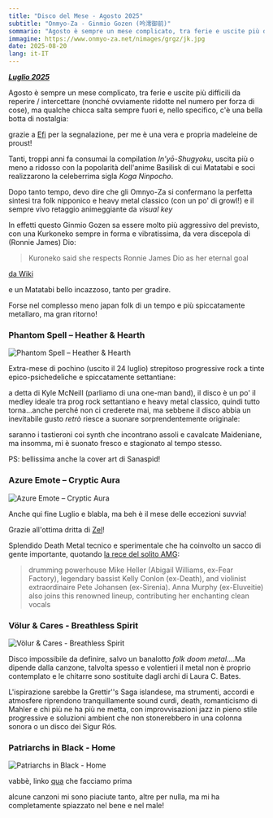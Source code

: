 ```yaml
---
title: "Disco del Mese - Agosto 2025"
subtitle: "Onmyo-Za - Ginmio Gozen (吟澪御前)"
sommario: "Agosto è sempre un mese complicato, tra ferie e uscite più difficili da reperire / intercettare (nonché ovviamente ridotte nel numero per forza di cose), ma qualche chicca salta sempre fuori..."
immagine: https://www.onmyo-za.net/nimages/grgz/jk.jpg
date: 2025-08-20
lang: it-IT
---
```


[_**Luglio 2025**_](/posts/ita/disco-del-mese-07-2025)

Agosto è sempre un mese complicato, tra ferie e uscite più difficili da reperire / intercettare (nonché ovviamente ridotte nel numero per forza di cose), ma qualche chicca salta sempre fuori e, nello specifico, c'è una bella botta di nostalgia:

grazie a [Efi](https://electricrequiem.com/@effimera) per la segnalazione, per me è una vera e propria madeleine de proust!

Tanti, troppi anni fa consumai la compilation _In'yō-Shugyoku_, uscita più o meno a ridosso con la popolarità dell'anime Basilisk di cui Matatabi e soci realizzarono la celeberrima sigla _Koga Ninpocho_.

Dopo tanto tempo, devo dire che gli Omnyo-Za si confermano la perfetta sintesi tra folk nipponico e heavy metal classico (con un po' di growl!) e il sempre vivo retaggio animeggiante da _visual key_

In effetti questo Ginmio Gozen sa essere molto più aggressivo del previsto, con una Kurkoneko sempre in forma e vibratissima, da vera discepola di (Ronnie James) Dio: 

> Kuroneko said she respects Ronnie James Dio as her eternal goal

[da Wiki](https://en.wikipedia.org/wiki/Onmyo-Za)

e un Matatabi bello incazzoso, tanto per gradire.

Forse nel complesso meno japan folk di un tempo e più spiccatamente metallaro, ma gran ritorno!

### Phantom Spell – Heather & Hearth

![Phantom Spell – Heather & Hearth](https://f4.bcbits.com/img/a2671329826_16.jpg)

Extra-mese di pochino (uscito il 24 luglio) strepitoso progressive rock a tinte epico-psichedeliche e spiccatamente settantiane: 

a detta di Kyle McNeill (parliamo di una one-man band), il disco è un po' il medley ideale tra prog rock settantiano e heavy metal classico, quindi tutto torna...anche perché non ci crederete mai, ma sebbene il disco abbia un inevitabile gusto _retrò_ riesce a suonare sorprendentemente originale:

saranno i tastieroni coi synth che incontrano assoli e cavalcate Maideniane, ma insomma, mi è suonato fresco e stagionato al tempo stesso.

PS: bellissima anche la cover art di Sanaspid!

### Azure Emote – Cryptic Aura 

![Azure Emote – Cryptic Aura](https://f4.bcbits.com/img/a4241991196_16.jpg)

Anche qui fine Luglio e blabla, ma beh è il mese delle eccezioni suvvia!

Grazie all'ottima dritta di [Zel](https://livellosegreto.it/@Zel/114318818945015537)!

Splendido Death Metal tecnico e sperimentale che ha coinvolto un sacco di gente importante, quotando [la rece del solito AMG](https://www.angrymetalguy.com/azure-emote-cryptic-aura-review/):

> drumming powerhouse Mike Heller (Abigail Williams, ex-Fear Factory), legendary bassist Kelly Conlon (ex-Death), and violinist extraordinaire Pete Johansen (ex-Sirenia). Anna Murphy (ex-Eluveitie) also joins this renowned lineup, contributing her enchanting clean vocals

### Völur & Cares - Breathless Spirit 

![Völur & Cares - Breathless Spirit](https://f4.bcbits.com/img/a1105507678_16.jpg)

Disco impossibile da definire, salvo un banalotto _folk doom metal_....Ma dipende dalla canzone, talvolta spesso e volentieri il metal non è proprio contemplato e le chitarre sono sostituite dagli archi di Laura C. Bates.

L'ispirazione sarebbe la Grettir''s Saga islandese, ma strumenti, accordi e atmosfere riprendono tranquillamente sound curdi, death, romanticismo di Mahler e chi più ne ha più ne metta, con improvvisazioni jazz in pieno stile progressive e soluzioni ambient che non stonerebbero in una colonna sonora o un disco dei Sigur Rós.

### Patriarchs in Black - Home

![Patriarchs in Black - Home](https://www.angrymetalguy.com/wp-content/uploads/2025/08/PatriarchsInBlack-Home01-768x768.jpg.webp)

vabbè, linko [qua](https://social.andreacorinti.com/@xabacadabra/statuses/01K31K4ACH3Q2ZR45VHWJS83V7) che facciamo prima 

alcune canzoni mi sono piaciute tanto, altre per nulla, ma mi ha completamente spiazzato nel bene e nel male!
